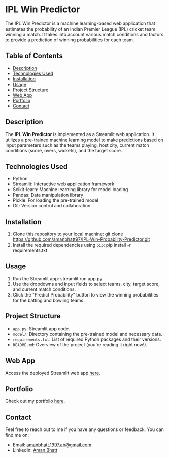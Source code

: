 # IPL Win Predictor

The IPL Win Predictor is a machine learning-based web application that estimates the probability of an Indian Premier League (IPL) cricket team winning a match. It takes into account various match conditions and factors to provide a prediction of winning probabilities for each team.

## Table of Contents

- [Description](#description)
- [Technologies Used](#technologies-used)
- [Installation](#installation)
- [Usage](#usage)
- [Project Structure](#project-structure)
- [Web App](#web_app)
- [Portfolio](#portfolio)
- [Contact](#contact)

## Description

The **IPL Win Predictor** is implemented as a Streamlit web application. It utilizes a pre-trained machine learning model to make predictions based on input parameters such as the teams playing, host city, current match conditions (score, overs, wickets), and the target score.

## Technologies Used

- Python
- Streamlit: Interactive web application framework
- Scikit-learn: Machine learning library for model loading
- Pandas: Data manipulation library
- Pickle: For loading the pre-trained model
- Git: Version control and collaboration

## Installation

1. Clone this repository to your local machine: git clone https://github.com/amanbhatt97/IPL-Win-Probability-Predictor.git
2. Install the required dependencies using `pip`: pip install -r requirements.txt

 ## Usage

1. Run the Streamlit app: streamlit run app.py
2. Use the dropdowns and input fields to select teams, city, target score, and current match conditions.
3. Click the "Predict Probability" button to view the winning probabilities for the batting and bowling teams.

## Project Structure

- `app.py`: Streamlit app code.
- `model/`: Directory containing the pre-trained model and necessary data.
- `requirements.txt`: List of required Python packages and their versions.
- `README.md`: Overview of the project (you're reading it right now!).

## Web App

Access the deployed Streamlit web app [here](https://ipl-win-predictor.streamlit.app/).

## Portfolio

Check out my portfolio [here](https://amanbhatt97.github.io/portfolio/).

## Contact

Feel free to reach out to me if you have any questions or feedback. You can find me on:

- Email: amanbhatt.1997.ab@gmail.com
- LinkedIn: [Aman Bhatt](https://www.linkedin.com/in/amanbhatt1997/)
